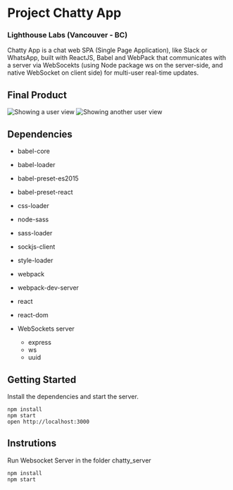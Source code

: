 # Project Chatty App
### Lighthouse Labs (Vancouver - BC)

Chatty App is a chat web SPA (Single Page Application), like Slack or WhatsApp, built with ReactJS, Babel and WebPack that communicates with a server via WebSocekts (using Node package ws on the server-side, and native WebSocket on client side) for multi-user real-time updates.

## Final Product

![Showing a user view]()
![Showing another user view]()

## Dependencies

- babel-core
- babel-loader
- babel-preset-es2015
- babel-preset-react
- css-loader
- node-sass
- sass-loader
- sockjs-client
- style-loader
- webpack
- webpack-dev-server
- react
- react-dom

- WebSockets server
  - express
  - ws
  - uuid

## Getting Started

Install the dependencies and start the server.

``` cli
npm install
npm start
open http://localhost:3000
```

## Instrutions

Run Websocket Server in the folder chatty_server

``` cli
npm install
npm start
```